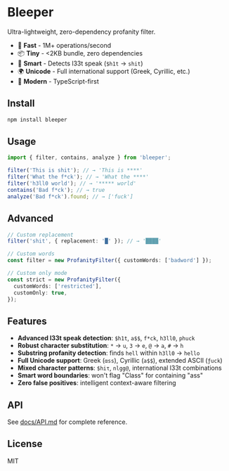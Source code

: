 # Bleeper

Ultra-lightweight, zero-dependency profanity filter.

- 🚀 **Fast** - 1M+ operations/second
- 📦 **Tiny** - <2KB bundle, zero dependencies
- 🧠 **Smart** - Detects l33t speak (`$h1t` → `shit`)
- 🌍 **Unicode** - Full international support (Greek, Cyrillic, etc.)
- 🎯 **Modern** - TypeScript-first

## Install

```bash
npm install bleeper
```

## Usage

```typescript
import { filter, contains, analyze } from 'bleeper';

filter('This is shit'); // → 'This is ****'
filter('What the f*ck'); // → 'What the ****'
filter('h3ll0 world'); // → '***** world'
contains('Bad f*ck'); // → true
analyze('Bad f*ck').found; // → ['fuck']
```

## Advanced

```typescript
// Custom replacement
filter('shit', { replacement: '█' }); // → '████'

// Custom words
const filter = new ProfanityFilter({ customWords: ['badword'] });

// Custom only mode
const strict = new ProfanityFilter({
  customWords: ['restricted'],
  customOnly: true,
});
```

## Features

- **Advanced l33t speak detection**: `$h1t`, `a$$`, `f*ck`, `h3ll0`, `phuck`
- **Robust character substitution**: `*` → `u`, `3` → `e`, `@` → `a`, `#` → `h`
- **Substring profanity detection**: finds `hell` within `h3ll0` → `hello`
- **Full Unicode support**: Greek (`αss`), Cyrillic (`а$$`), extended ASCII (`ƒuck`)
- **Mixed character patterns**: `$hiτ`, `nlgg@`, international l33t combinations
- **Smart word boundaries**: won't flag "Class" for containing "ass"
- **Zero false positives**: intelligent context-aware filtering

## API

See [docs/API.md](docs/API.md) for complete reference.

## License

MIT
